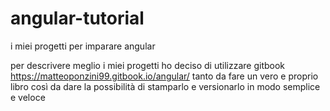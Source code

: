 # angular-tutorial
 i miei progetti per imparare angular 

 per descrivere meglio i miei progetti ho deciso di utilizzare gitbook 
 https://matteoponzini99.gitbook.io/angular/
 tanto da fare un vero e proprio libro così da dare la possibilità di stamparlo e versionarlo in modo semplice e veloce